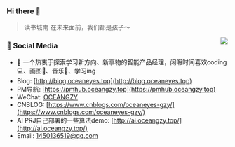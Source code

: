 ### Hi there 👋
> 读书城南
> 在未来面前，我们都是孩子～


<img align="right" src="https://github-readme-stats.vercel.app/api?username=OcaenEyes&show_icons=true&icon_color=CE1D2D&text_color=718096&bg_color=ffffff&hide_title=true" />

### 👋 Social Media

- :orange_book: 一个热衷于探索学习新方向、新事物的智能产品经理，闲暇时间喜欢coding💻、画图🎨、音乐🎵、学习ing
- Blog: [http://blog.oceaneyes.top](http://blog.oceaneyes.top)
- PM导航: [https://pmhub.oceangzy.top](https://pmhub.oceangzy.top)
- WeChat: [OCEANGZY]([https://oceaneyes.top/img/wechatqrcode.jpg](https://oceaneyes.top/img/wechatqrcode.jpg))
- CNBLOG: [https://www.cnblogs.com/oceaneyes-gzy/](https://www.cnblogs.com/oceaneyes-gzy/)
- AI PRJ自己部署的一些算法demo: [http://ai.oceangzy.top/](http://ai.oceangzy.top/)
- Email: 1450136519@qq.com






<!--
**OcaenEyes/OcaenEyes** is a ✨ _special_ ✨ repository because its `README.md` (this file) appears on your GitHub profile.

Here are some ideas to get you started:
- :hammer: Creator of applications and frameworks
- :ram: Founder the ObjCCN
- :meat_on_bone: Meat lover
- 🔭 I’m currently working on ...
- 🌱 I’m currently learning ...
- 👯 I’m looking to collaborate on ...
- 🤔 I’m looking for help with ...
- 💬 Ask me about ...
- 📫 How to reach me: ...
- 😄 Pronouns: ...
- ⚡ Fun fact: ...
-->
